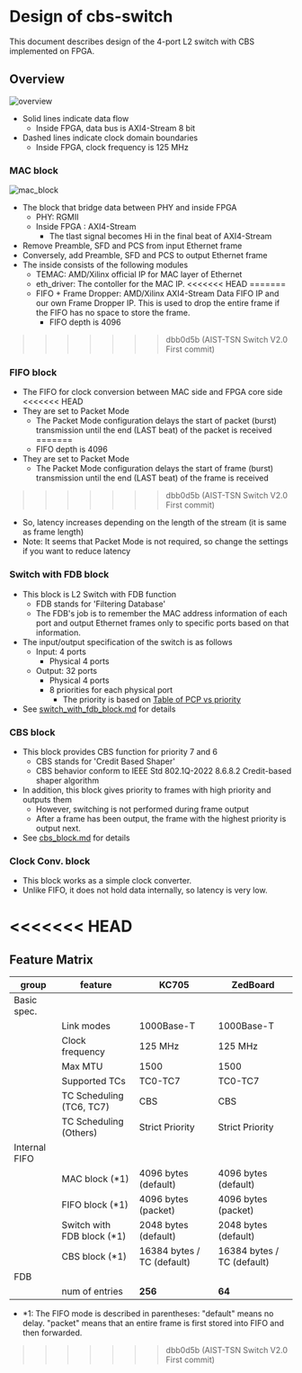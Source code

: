 # Design of cbs-switch

This document describes design of the 4-port L2 switch with CBS implemented on FPGA.

## Overview

![overview](./img/overwiew_cbs-switch.drawio.svg)

- Solid lines indicate data flow
  - Inside FPGA, data bus is AXI4-Stream 8 bit
- Dashed lines indicate clock domain boundaries
  - Inside FPGA, clock frequency is 125 MHz

### MAC block

![mac_block](./img/mac_block.drawio.svg)

- The block that bridge data between PHY and inside FPGA
  - PHY: RGMII
  - Inside FPGA : AXI4-Stream
    - The tlast signal becomes Hi in the final beat of AXI4-Stream
- Remove Preamble, SFD and PCS from input Ethernet frame
- Conversely, add Preamble, SFD and PCS to output Ethernet frame
- The inside consists of the following modules
  - TEMAC: AMD/Xilinx official IP for MAC layer of Ethernet
  - eth_driver: The contoller for the MAC IP.
<<<<<<< HEAD
=======
  - FIFO + Frame Dropper: AMD/Xilinx AXI4-Stream Data FIFO IP and our own Frame Dropper IP. This is used to drop the entire frame if the FIFO has no space to store the frame.
    - FIFO depth is 4096
>>>>>>> dbb0d5b (AIST-TSN Switch V2.0 First commit)

### FIFO block

- The FIFO for clock conversion between MAC side and FPGA core side
<<<<<<< HEAD
- They are set to Packet Mode
  - The Packet Mode configuration delays the start of packet (burst) transmission until the end (LAST beat) of the packet is received
=======
  - FIFO depth is 4096
- They are set to Packet Mode
  - The Packet Mode configuration delays the start of frame (burst) transmission until the end (LAST beat) of the frame is received
>>>>>>> dbb0d5b (AIST-TSN Switch V2.0 First commit)
- So, latency increases depending on the length of the stream (it is same as frame length)
- Note: It seems that Packet Mode is not required, so change the settings if you want to reduce latency

### Switch with FDB block

- This block is L2 Switch with FDB function
  - FDB stands for 'Filtering Database'
  - The FDB's job is to remember the MAC address information of each port and output Ethernet frames only to specific ports based on that information.
- The input/output specification of the switch is as follows
  - Input: 4 ports
    - Physical 4 ports
  - Output: 32 ports
    - Physical 4 ports
    - 8 priorities for each physical port
      - The priority is based on [Table of PCP vs priority](./specification.md#Table-of-PCP-vs-priority)
- See [switch_with_fdb_block.md](./blocks/switch_with_fdb_block.md) for details

### CBS block

- This block provides CBS function for priority 7 and 6
  - CBS stands for 'Credit Based Shaper'
  - CBS behavior conform to IEEE Std 802.1Q-2022 8.6.8.2 Credit-based shaper algorithm
- In addition, this block gives priority to frames with high priority and outputs them
  - However, switching is not performed during frame output
  - After a frame has been output, the frame with the highest priority is output next.
- See [cbs_block.md](./blocks/cbs_block.md) for details

### Clock Conv. block

- This block works as a simple clock converter.
- Unlike FIFO, it does not hold data internally, so latency is very low.

<<<<<<< HEAD
=======
## Feature Matrix

| group         | feature                     | KC705                      | ZedBoard                   |
|---------------|-----------------------------|----------------------------|----------------------------|
| Basic spec.   |                             |                            |                            |
|               | Link modes                  | 1000Base-T                 | 1000Base-T                 |
|               | Clock frequency             | 125 MHz                    | 125 MHz                    |
|               | Max MTU                     | 1500                       | 1500                       |
|               | Supported TCs               | TC0-TC7                    | TC0-TC7                    |
|               | TC Scheduling (TC6, TC7)    | CBS                        | CBS                        |
|               | TC Scheduling (Others)      | Strict Priority            | Strict Priority            |
| Internal FIFO |                             |                            |                            |
|               | MAC block (\*1)             | 4096 bytes (default)       | 4096 bytes (default)       |
|               | FIFO block (\*1)            | 4096 bytes (packet)        | 4096 bytes (packet)        |
|               | Switch with FDB block (\*1) | 2048 bytes (default)       | 2048 bytes (default)       |
|               | CBS block (\*1)             | 16384 bytes / TC (default) | 16384 bytes / TC (default) |
| FDB           |                             |                            |                            |
|               | num of entries              | **256**                    | **64**                     |
    
- \*1: The FIFO mode is described in parentheses: "default" means no delay. "packet" means that an entire frame is first stored into FIFO and then forwarded.
>>>>>>> dbb0d5b (AIST-TSN Switch V2.0 First commit)
